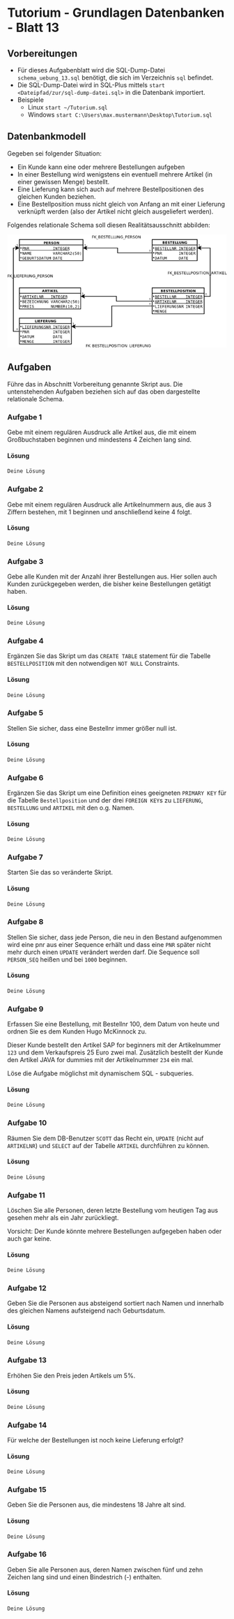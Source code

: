 # Tutorium - Grundlagen Datenbanken - Blatt 13

## Vorbereitungen
* Für dieses Aufgabenblatt wird die SQL-Dump-Datei `schema_uebung_13.sql` benötigt, die sich im Verzeichnis `sql` befindet.
* Die SQL-Dump-Datei wird in SQL-Plus mittels `start <Dateipfad/zur/sql-dump-datei.sql>` in die Datenbank importiert.
* Beispiele
  * Linux `start ~/Tutorium.sql`
  * Windows `start C:\Users\max.mustermann\Desktop\Tutorium.sql`

## Datenbankmodell
Gegeben sei folgender Situation:
+ Ein Kunde kann eine oder mehrere Bestellungen aufgeben
+ In einer Bestellung wird wenigstens ein eventuell mehrere Artikel (in einer gewissen Menge) bestellt.
+ Eine Lieferung kann sich auch auf mehrere Bestellpositionen des gleichen Kunden beziehen.
+ Eine Bestellposition muss nicht gleich von Anfang an mit einer Lieferung verknüpft werden (also der Artikel nicht gleich ausgeliefert werden).

Folgendes relationale Schema soll diesen Realitätsausschnitt abbilden:

![Databasemodell](./img/schema_uebung_13.png)

## Aufgaben
Führe das in Abschnitt Vorbereitung genannte Skript aus. Die untenstehenden Aufgaben beziehen sich auf das oben dargestellte relationale Schema.

### Aufgabe 1
Gebe mit einem regulären Ausdruck alle Artikel aus, die mit einem Großbuchstaben beginnen und mindestens 4 Zeichen lang sind.

#### Lösung
```sql
Deine Lösung
```

### Aufgabe 2
Gebe mit einem regulären Ausdruck alle Artikelnummern aus, die aus 3 Ziffern bestehen, mit 1 beginnen und anschließend keine 4 folgt.

#### Lösung
```sql
Deine Lösung
```

### Aufgabe 3
Gebe alle Kunden mit der Anzahl ihrer Bestellungen aus. Hier sollen auch Kunden zurückgegeben werden, die bisher keine Bestellungen getätigt haben.

#### Lösung
```sql
Deine Lösung
```

### Aufgabe 4
Ergänzen Sie das Skript um das `CREATE TABLE` statement für die Tabelle `BESTELLPOSITION` mit den notwendigen `NOT NULL` Constraints.

#### Lösung
```sql
Deine Lösung
```

### Aufgabe 5
Stellen Sie sicher, dass eine Bestellnr immer größer null ist.

#### Lösung
```sql
Deine Lösung
```

### Aufgabe 6
Ergänzen Sie das Skript um eine Definition eines geeigneten `PRIMARY KEY` für die Tabelle `Bestellposition` und der drei `FOREIGN KEY`s zu `LIEFERUNG`, `BESTELLUNG` und `ARTIKEL` mit den o.g. Namen.

#### Lösung
```sql
Deine Lösung
```

### Aufgabe 7
Starten Sie das so veränderte Skript.

#### Lösung
```sql
Deine Lösung
```

### Aufgabe 8
Stellen Sie sicher, dass jede Person, die neu in den Bestand aufgenommen wird eine pnr aus einer Sequence erhält und dass eine `PNR` später nicht mehr durch einen `UPDATE` verändert werden darf. Die Sequence soll `PERSON_SEQ` heißen und bei `1000` beginnen.

#### Lösung
```sql
Deine Lösung
```

### Aufgabe 9
Erfassen Sie eine Bestellung, mit Bestellnr 100, dem Datum von heute und ordnen Sie es dem Kunden Hugo McKinnock zu.

Dieser Kunde bestellt den Artikel SAP for beginners mit der Artikelnummer `123` und dem Verkaufspreis 25 Euro zwei mal. Zusätzlich bestellt der Kunde den Artikel JAVA for dummies mit der Artikelnummer `234` ein mal.

Löse die Aufgabe möglichst mit dynamischem SQL - subqueries.

#### Lösung
```sql
Deine Lösung
```

### Aufgabe 10
Räumen Sie dem DB-Benutzer `SCOTT` das Recht ein, `UPDATE` (nicht auf `ARTIKELNR`) und `SELECT` auf der Tabelle `ARTIKEL` durchführen zu können.

#### Lösung
```sql
Deine Lösung
```

### Aufgabe 11
Löschen Sie alle Personen, deren letzte Bestellung vom heutigen Tag aus gesehen mehr als ein Jahr zurückliegt.

Vorsicht: Der Kunde könnte mehrere Bestellungen aufgegeben haben oder auch gar keine.

#### Lösung
```sql
Deine Lösung
```

### Aufgabe 12
Geben Sie die Personen aus absteigend sortiert nach Namen und innerhalb des gleichen Namens aufsteigend nach Geburtsdatum.

#### Lösung
```sql
Deine Lösung
```

### Aufgabe 13
Erhöhen Sie den Preis jeden Artikels um 5%.

#### Lösung
```sql
Deine Lösung
```

### Aufgabe 14
Für welche der Bestellungen ist noch keine Lieferung erfolgt?

#### Lösung
```sql
Deine Lösung
```

### Aufgabe 15
Geben Sie die Personen aus, die mindestens 18 Jahre alt sind.

#### Lösung
```sql
Deine Lösung
```

### Aufgabe 16
Geben Sie alle Personen aus, deren Namen zwischen fünf und zehn Zeichen lang sind und einen Bindestrich (-) enthalten.

#### Lösung
```sql
Deine Lösung
```
